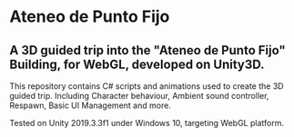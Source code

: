# Ateneo de Punto Fijo
## A 3D guided trip into the "Ateneo de Punto Fijo" Building, for WebGL, developed on Unity3D.

This repository contains C# scripts and animations used to create the 3D guided trip. Including Character behaviour, Ambient sound controller, Respawn, Basic UI Management and more.

Tested on Unity 2019.3.3f1 under Windows 10, targeting WebGL platform.